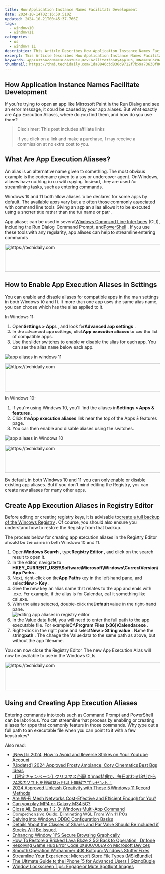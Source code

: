 ```yaml
---
title: How Application Instance Names Facilitate Development
date: 2024-10-14T02:16:50.510Z
updated: 2024-10-21T00:45:37.766Z
tags:
  - windows10
  - windows11
categories:
  - os
  - windows 11
description: This Article Describes How Application Instance Names Facilitate Development
excerpt: This Article Describes How Application Instance Names Facilitate Development
keywords: AppInstanceNamesBoostDev,DevFacilitationByAppIDs,IDNamesForDevEase,SimplifyCodeWithAppIDs,EasierDevelopmentIDS,CodeSimplificationTechnique,AppInstanceNameUseCase
thumbnail: https://thmb.techidaily.com/1da8846cbd836d9712f7b59a73630f863ec9ad2fa528ea4ddf23335f3fc8b9a6.png
---
```


## How Application Instance Names Facilitate Development

 If you're trying to open an app like Microsoft Paint in the Run Dialog and see an error message, it could be caused by your app aliases. But what exactly are App Execution Aliases, where do you find them, and how do you use them?

>  Disclaimer: This post includes affiliate links
>
>  If you click on a link and make a purchase, I may receive a commission at no extra cost to you.
>

## What Are App Execution Aliases?

 An alias is an alternative name given to something. The most obvious example is the codename given to a spy or undercover agent. On Windows, aliases have nothing to do with spying. Instead, they are used for streamlining tasks, such as entering commands.

 Windows 10 and 11 both allow aliases to be declared for some apps by default. The available apps vary but are often those commonly associated with command line tools. Giving an app an alias allows it to be executed using a shorter title rather than the full name or path.

 App aliases can be used in several[Windows Command Line Interfaces](https://www.makeuseof.com/what-is-cli-what-does-it-stand-for/) (CLI), including the Run Dialog, Command Prompt, and[PowerShell](https://www.makeuseof.com/what-is-windows-powershell/) . If you use these tools with any regularity, app aliases can help to streamline entering commands.

<!-- affiliate ads begin -->
<a href="https://appsumo.8odi.net/c/5597632/2082541/7443" target="_top" id="2082541">
  <img src="//a.impactradius-go.com/display-ad/7443-2082541" border="0" alt="https://techidaily.com" width="728" height="90"/>
</a>
<img height="0" width="0" src="https://appsumo.8odi.net/i/5597632/2082541/7443" style="position:absolute;visibility:hidden;" border="0" />
<!-- affiliate ads end -->

## How to Enable App Execution Aliases in Settings

 You can enable and disable aliases for compatible apps in the main settings in both Windows 10 and 11\. If more than one app uses the same alias name, you can choose which has the alias applied to it.

In Windows 11:

1. Open**Settings > Apps** , and look for**Advanced app settings** .
2. In the advanced app settings, click**App execution aliases** to see the list of compatible apps.
3. Use the slider switches to enable or disable the alias for each app. You can see the alias name below each app.

![app aliases in windows 11](https://static1.makeuseofimages.com/wordpress/wp-content/uploads/2023/02/app-alias-win11.jpg)

<!-- affiliate ads begin -->
<a href="https://ephamedtechinc.pxf.io/c/5597632/2136614/26400" target="_top" id="2136614">
  <img src="//a.impactradius-go.com/display-ad/26400-2136614" border="0" alt="https://techidaily.com" width="728" height="90"/>
</a>
<img height="0" width="0" src="https://ephamedtechinc.pxf.io/i/5597632/2136614/26400" style="position:absolute;visibility:hidden;" border="0" />
<!-- affiliate ads end -->

In Windows 10:

1. If you're using Windows 10, you'll find the aliases in**Settings > Apps & features** .
2. Click the**App execution aliases** link near the top of the Apps & features page.
3. You can then enable and disable aliases using the switches.

![app aliases in Windows 10](https://static1.makeuseofimages.com/wordpress/wp-content/uploads/2023/02/app-alias-win10.jpg)

<!-- affiliate ads begin -->
<a href="https://versadesk.pxf.io/c/5597632/1815678/21290" target="_top" id="1815678">
  <img src="//a.impactradius-go.com/display-ad/21290-1815678" border="0" alt="https://techidaily.com" width="728" height="90"/>
</a>
<img height="0" width="0" src="https://versadesk.pxf.io/i/5597632/1815678/21290" style="position:absolute;visibility:hidden;" border="0" />
<!-- affiliate ads end -->

 By default, in both Windows 10 and 11, you can only enable or disable existing app aliases. But if you don't mind editing the Registry, you can create new aliases for many other apps.

## Create App Execution Aliases in Registry Editor

 Before editing or creating registry keys, it is advisable to[create a full backup of the Windows Registry](https://www.makeuseof.com/tag/backup-restore-windows-registry/) . Of course, you should also ensure you understand how to restore the Registry from that backup.

 The process below for creating app execution aliases in the Registry Editor should be the same in both Windows 10 and 11.

1. Open**Windows Search** , type**Registry Editor** , and click on the search result to open it.
2. In the editor, navigate to **HKEY\_CURRENT\_USER\\Software\\Microsoft\\Windows\\CurrentVersion\\App Paths** .
3. Next, right-click on the**App Paths** key in the left-hand pane, and select**New > Key** .
4. Give the new key an alias name that relates to the app and ends with .exe. For example, if the alias is for Calendar, call it something like cal.exe.
5. With the alias selected, double-click the**Default** value in the right-hand pane.  
![editing app aliases in registry editor](https://static1.makeuseofimages.com/wordpress/wp-content/uploads/2023/02/app-alias-regedit.jpg)
6. In the Value data field, you will need to enter the full path to the app executable file. For example**C:\\Program Files (x86)\\Calendar.exe** .
7. Right-click in the right pane and select**New > String value** . Name the string**path** . The change the Value data to the same path as above, but without the app filename.

 You can now close the Registry Editor. The new App Execution Alias will now be available to use in the Windows CLIs.

<!-- affiliate ads begin -->
<a href="https://aligracehair.sjv.io/c/5597632/2115937/19272" target="_top" id="2115937">
  <img src="//a.impactradius-go.com/display-ad/19272-2115937" border="0" alt="https://techidaily.com" width="728" height="90"/>
</a>
<img height="0" width="0" src="https://aligracehair.sjv.io/i/5597632/2115937/19272" style="position:absolute;visibility:hidden;" border="0" />
<!-- affiliate ads end -->

## Using and Creating App Execution Aliases

 Entering commands into tools such as Command Prompt and PowerShell can be laborious. You can streamline that process by enabling or creating aliases for apps that commonly feature in those commands. Why type out a full path to an executable file when you can point to it with a few keystrokes?

<ins class="adsbygoogle"
     style="display:block"
     data-ad-format="autorelaxed"
     data-ad-client="ca-pub-7571918770474297"
     data-ad-slot="1223367746"></ins>

<ins class="adsbygoogle"
     style="display:block"
     data-ad-client="ca-pub-7571918770474297"
     data-ad-slot="8358498916"
     data-ad-format="auto"
     data-full-width-responsive="true"></ins>

<span class="atpl-alsoreadstyle">Also read:</span>
<div><ul>
<li><a href="https://facebook-video-share.techidaily.com/new-in-2024-how-to-avoid-and-reverse-strikes-on-your-youtube-account/"><u>[New] In 2024, How to Avoid and Reverse Strikes on Your YouTube Account</u></a></li>
<li><a href="https://eaxpv-info.techidaily.com/updated-2024-approved-frosty-ambiance-cozy-cinematics-best-bgs-ideas/"><u>[Updated] 2024 Approved Frosty Ambiance, Cozy Cinematics Best Bgs Ideas</u></a></li>
<li><a href="https://vp-tips.techidaily.com/xmas182418/"><u>【限定キャンペーン】クリスマス企画! X'mas特典で、毎日変わる18社から24本のソフトを総額18万円以上無料でプレゼント！</u></a></li>
<li><a href="https://video-screen-grab.techidaily.com/2024-approved-unleash-creativity-with-these-5-windows-11-record-methods/"><u>2024 Approved Unleash Creativity with These 5 Windows 11 Record Methods</u></a></li>
<li><a href="https://techno-recovery.techidaily.com/are-wi-fi-mesh-networks-cost-effective-and-efficient-enough-for-you/"><u>Are Wi-Fi Mesh Networks Cost-Effective and Efficient Enough for You?</u></a></li>
<li><a href="https://phone-solutions.techidaily.com/can-you-play-mp4-on-galaxy-m34-5g-by-aiseesoft-video-converter-play-mp4-on-android/"><u>Can you play MP4 on Galaxy M34 5G?</u></a></li>
<li><a href="https://win11.techidaily.com/close-all-easy-as-1-2-3-windows-multi-app-command/"><u>Close All, Easy as 1-2-3: Windows Multi-App Command</u></a></li>
<li><a href="https://win11.techidaily.com/comprehensive-guide-eliminating-wsl-from-win-11-pcs/"><u>Comprehensive Guide: Eliminating WSL From Win 11 PCs</u></a></li>
<li><a href="https://win11.techidaily.com/delving-into-windows-odbc-configuration-basics/"><u>Delving Into Windows ODBC Configuration Basics</u></a></li>
<li><a href="https://discover-amazing.techidaily.com/details-about-the-classes-of-shares-and-par-value-should-be-included-if-stocks-will-be-issued/"><u>Details About the Classes of Shares and Par Value Should Be Included if Stocks Will Be Issued.</u></a></li>
<li><a href="https://win11.techidaily.com/enhancing-window-11s-secure-browsing-graphically/"><u>Enhancing Window 11'S Secure Browsing Graphically</u></a></li>
<li><a href="https://fix-guide.techidaily.com/how-to-restore-a-bricked-lava-blaze-2-5g-back-to-operation-drfone-by-drfone-fix-android-problems-fix-android-problems/"><u>How To Restore a Bricked Lava Blaze 2 5G Back to Operation | Dr.fone</u></a></li>
<li><a href="https://win11.techidaily.com/resolving-game-hub-error-code-0x800700e9-on-microsoft-devices/"><u>Resolving Game Hub Error Code 0X800700E9 on Microsoft Devices</u></a></li>
<li><a href="https://win11.techidaily.com/smooth-operation-warhammer-40k-boltgun-windows-stutter-fixes/"><u>Smooth Operation Warhammer 40K Boltgun: Windows Stutter Fixes</u></a></li>
<li><a href="https://win11.techidaily.com/streamline-your-experience-microsoft-store-file-types-msixbundle/"><u>Streamline Your Experience: Microsoft Store File Types (MSixBundle)</u></a></li>
<li><a href="https://tech-hub.techidaily.com/the-ultimate-guide-to-the-iphone-15-for-advanced-users-gizmobugle/"><u>The Ultimate Guide to the iPhone 15 for Advanced Users | GizmoBugle</u></a></li>
<li><a href="https://win11.techidaily.com/window-lockscreen-tips-engage-or-mute-spotlight-images/"><u>Window Lockscreen Tips: Engage or Mute Spotlight Images</u></a></li>
</ul></div>

